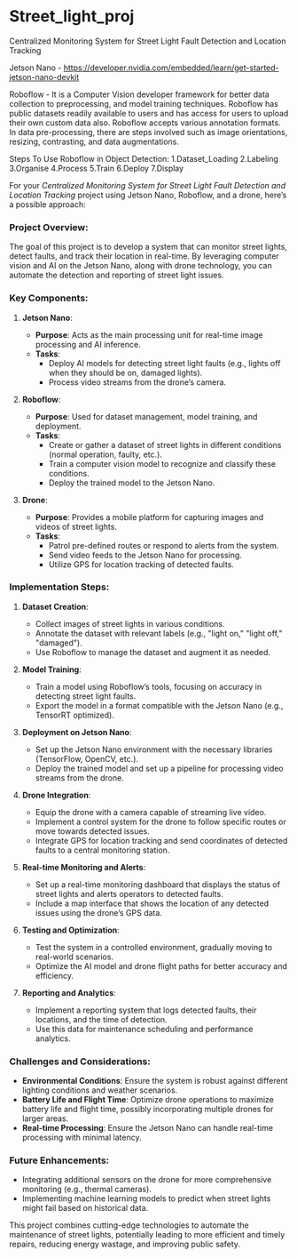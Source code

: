 # Street_light_proj

Centralized Monitoring System for Street Light Fault Detection and Location Tracking

Jetson Nano - https://developer.nvidia.com/embedded/learn/get-started-jetson-nano-devkit

Roboflow - It is a Computer Vision developer framework for better data collection to preprocessing, and model training techniques. Roboflow has public datasets readily available to users and has access for users to upload their own custom data also. Roboflow accepts various annotation formats. In data pre-processing, there are steps involved such as image orientations, resizing, contrasting, and data augmentations.

Steps To Use Roboflow in Object Detection: 1.Dataset_Loading 2.Labeling 3.Organise 4.Process 5.Train 6.Deploy 7.Display

For your *Centralized Monitoring System for Street Light Fault Detection and Location Tracking* project using Jetson Nano, Roboflow, and a drone, here’s a possible approach:

### Project Overview:
The goal of this project is to develop a system that can monitor street lights, detect faults, and track their location in real-time. By leveraging computer vision and AI on the Jetson Nano, along with drone technology, you can automate the detection and reporting of street light issues.

### Key Components:
1. **Jetson Nano**:
   - **Purpose**: Acts as the main processing unit for real-time image processing and AI inference.
   - **Tasks**:
     - Deploy AI models for detecting street light faults (e.g., lights off when they should be on, damaged lights).
     - Process video streams from the drone’s camera.
   
2. **Roboflow**:
   - **Purpose**: Used for dataset management, model training, and deployment.
   - **Tasks**:
     - Create or gather a dataset of street lights in different conditions (normal operation, faulty, etc.).
     - Train a computer vision model to recognize and classify these conditions.
     - Deploy the trained model to the Jetson Nano.

3. **Drone**:
   - **Purpose**: Provides a mobile platform for capturing images and videos of street lights.
   - **Tasks**:
     - Patrol pre-defined routes or respond to alerts from the system.
     - Send video feeds to the Jetson Nano for processing.
     - Utilize GPS for location tracking of detected faults.

### Implementation Steps:

1. **Dataset Creation**:
   - Collect images of street lights in various conditions.
   - Annotate the dataset with relevant labels (e.g., "light on," "light off," "damaged").
   - Use Roboflow to manage the dataset and augment it as needed.

2. **Model Training**:
   - Train a model using Roboflow’s tools, focusing on accuracy in detecting street light faults.
   - Export the model in a format compatible with the Jetson Nano (e.g., TensorRT optimized).

3. **Deployment on Jetson Nano**:
   - Set up the Jetson Nano environment with the necessary libraries (TensorFlow, OpenCV, etc.).
   - Deploy the trained model and set up a pipeline for processing video streams from the drone.

4. **Drone Integration**:
   - Equip the drone with a camera capable of streaming live video.
   - Implement a control system for the drone to follow specific routes or move towards detected issues.
   - Integrate GPS for location tracking and send coordinates of detected faults to a central monitoring station.

5. **Real-time Monitoring and Alerts**:
   - Set up a real-time monitoring dashboard that displays the status of street lights and alerts operators to detected faults.
   - Include a map interface that shows the location of any detected issues using the drone’s GPS data.

6. **Testing and Optimization**:
   - Test the system in a controlled environment, gradually moving to real-world scenarios.
   - Optimize the AI model and drone flight paths for better accuracy and efficiency.

7. **Reporting and Analytics**:
   - Implement a reporting system that logs detected faults, their locations, and the time of detection.
   - Use this data for maintenance scheduling and performance analytics.

### Challenges and Considerations:
- **Environmental Conditions**: Ensure the system is robust against different lighting conditions and weather scenarios.
- **Battery Life and Flight Time**: Optimize drone operations to maximize battery life and flight time, possibly incorporating multiple drones for larger areas.
- **Real-time Processing**: Ensure the Jetson Nano can handle real-time processing with minimal latency.

### Future Enhancements:
- Integrating additional sensors on the drone for more comprehensive monitoring (e.g., thermal cameras).
- Implementing machine learning models to predict when street lights might fail based on historical data.

This project combines cutting-edge technologies to automate the maintenance of street lights, potentially leading to more efficient and timely repairs, reducing energy wastage, and improving public safety.


